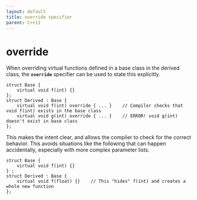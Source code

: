 ```yaml
---
layout: default
title: override specifier
parent: C++11
---
```

# override

When overriding virtual functions defined in a base class in the derived class,
the **`override`** specifier can be used to state this explicitly.

    struct Base {
        virtual void f(int) {}
    };
    struct Derived : Base {
        virtual void f(int) override { ... }	// Compiler checks that void f(int) exists in the base class
        virtual void g(int) override { ... }	// ERROR! void g(int) doesn't exist in base class
    };

This makes the intent clear, and allows the compiler to check for the correct behavior.
This avoids situations like the following that can happen accidentally,
especially with more complex parameter lists.

    struct Base {
        virtual void f(int) {}
    } ;
    struct Derived : Base {
        virtual void f(float) {} 	// This "hides" f(int) and creates a whole new function
    };

